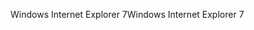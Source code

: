 <span data-ttu-id="f8696-101">Windows Internet Explorer 7</span><span class="sxs-lookup"><span data-stu-id="f8696-101">Windows Internet Explorer 7</span></span>